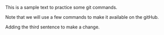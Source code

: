 This is a sample text to practice some git commands. 

Note that we will use a few commands to make it available on the gitHub.

Adding the third sentence to make a change.